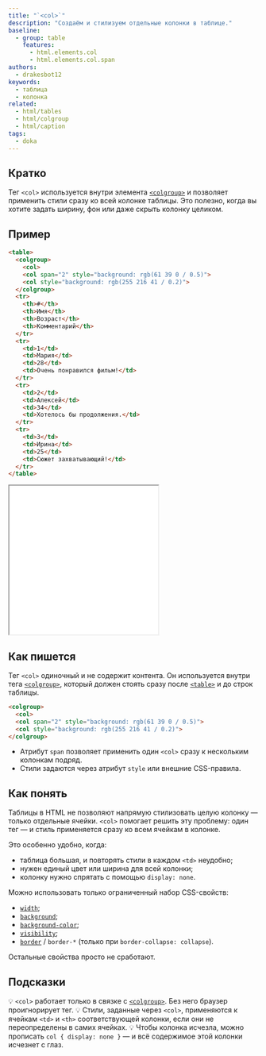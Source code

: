 ```yaml
---
title: "`<col>`"
description: "Создаём и стилизуем отдельные колонки в таблице."
baseline:
  - group: table
    features:
      - html.elements.col
      - html.elements.col.span
authors:
  - drakesbot12
keywords:
  - таблица
  - колонка
related:
  - html/tables
  - html/colgroup
  - html/caption
tags:
  - doka
---
```


## Кратко

Тег `<col>` используется внутри элемента [`<colgroup>`](/html/colgroup/) и позволяет применить стили сразу ко всей колонке таблицы. Это полезно, когда вы хотите задать ширину, фон или даже скрыть колонку целиком.

## Пример

```html
<table>
  <colgroup>
    <col>
    <col span="2" style="background: rgb(61 39 0 / 0.5)">
    <col style="background: rgb(255 216 41 / 0.2)">
  </colgroup>
  <tr>
    <th>#</th>
    <th>Имя</th>
    <th>Возраст</th>
    <th>Комментарий</th>
  </tr>
  <tr>
    <td>1</td>
    <td>Мария</td>
    <td>28</td>
    <td>Очень понравился фильм!</td>
  </tr>
  <tr>
    <td>2</td>
    <td>Алексей</td>
    <td>34</td>
    <td>Хотелось бы продолжения.</td>
  </tr>
  <tr>
    <td>3</td>
    <td>Ирина</td>
    <td>25</td>
    <td>Сюжет захватывающий!</td>
  </tr>
</table>
```

<iframe title="Пример col" src="demos/basic/" height="300"></iframe>

## Как пишется

Тег `<col>` одиночный и не содержит контента. Он используется внутри тега [`<colgroup>`](/html/colgroup/), который должен стоять сразу после [`<table>`](/html/tables/) и до строк таблицы.

```html
<colgroup>
  <col>
  <col span="2" style="background: rgb(61 39 0 / 0.5)">
  <col style="background: rgb(255 216 41 / 0.2)">
</colgroup>
```

- Атрибут `span` позволяет применить один `<col>` сразу к нескольким колонкам подряд.
- Стили задаются через атрибут `style` или внешние CSS-правила.

## Как понять

Таблицы в HTML не позволяют напрямую стилизовать целую колонку — только отдельные ячейки. `<col>` помогает решить эту проблему: один тег — и стиль применяется сразу ко всем ячейкам в колонке.

Это особенно удобно, когда:

- таблица большая, и повторять стили в каждом `<td>` неудобно;
- нужен единый цвет или ширина для всей колонки;
- колонку нужно спрятать с помощью `display: none`.

Можно использовать только ограниченный набор CSS-свойств:

- [`width`](/css/width/);
- [`background`](/css/background/);
- [`background-color`](/css/background-color/);
- [`visibility`](/css/visibility/);
- [`border`](/css/border/) / `border-*` (только при `border-collapse: collapse`).

Остальные свойства просто не сработают.

## Подсказки

💡 `<col>` работает только в связке с [`<colgroup>`](/html/colgroup/). Без него браузер проигнорирует тег.
💡 Стили, заданные через `<col>`, применяются к ячейкам `<td>` и `<th>` соответствующей колонки, если они не переопределены в самих ячейках.
💡 Чтобы колонка исчезла, можно прописать `col { display: none }` — и всё содержимое этой колонки исчезнет с глаз.
